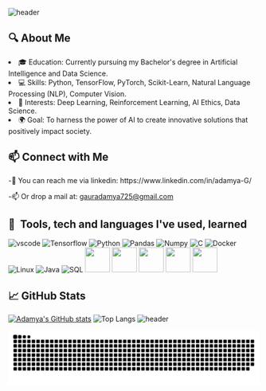 ![header](https://capsule-render.vercel.app/api?type=waving&height=220&color=0:f72585,100:4361ee&text=Hello%20I'm%20Adamya&textBg=false&fontAlign=51&animation=scaleIn&reversal=true&stroke=7A3891&strokeWidth=0&fontColor=FDFBFD%20&fontSize=70)
<h2>🔍 About Me</h2>
 <li>🎓 Education: Currently pursuing my Bachelor's degree in Artificial Intelligence and Data Science.</li>
 <li>💻 Skills: Python, TensorFlow, PyTorch, Scikit-Learn, Natural Language Processing (NLP), Computer Vision.</li>
 <li>🧠 Interests: Deep Learning, Reinforcement Learning, AI Ethics, Data Science.</li>
 <li>🌍 Goal: To harness the power of AI to create innovative solutions that positively impact society.</li>
 </ul>

<h2>📫 Connect with Me</h2>
-💬 You can reach me via linkedin: https://www.linkedin.com/in/adamya-G/

-📫 Or drop a mail at: gauradamya725@gmail.com


<h2> 🚀 &nbsp;Tools, tech and languages I've used, learned</h2>
<p align="left">
<img src="https://cdn.jsdelivr.net/gh/devicons/devicon/icons/vscode/vscode-original.svg" alt="vscode" width="50" height="50"/>
<img src="https://cdn.jsdelivr.net/gh/devicons/devicon@latest/icons/tensorflow/tensorflow-original.svg" alt="Tensorflow" width="50" height="50"/>
<img src="https://cdn.jsdelivr.net/gh/devicons/devicon@latest/icons/python/python-original.svg" alt="Python" width="50" height="50"/>
<img src="https://cdn.jsdelivr.net/gh/devicons/devicon@latest/icons/pandas/pandas-original-wordmark.svg"  alt="Pandas" width="50" height="50"/>
<img src="https://cdn.jsdelivr.net/gh/devicons/devicon@latest/icons/numpy/numpy-plain-wordmark.svg"  alt="Numpy" width="50" height="50"/>
<img src="https://cdn.jsdelivr.net/gh/devicons/devicon@latest/icons/c/c-original.svg" alt="C" width="50" height="50"/>
<img src="https://cdn.jsdelivr.net/gh/devicons/devicon@latest/icons/docker/docker-original-wordmark.svg" alt="Docker" width="50" height="50"/>
<img src="https://cdn.jsdelivr.net/gh/devicons/devicon@latest/icons/linux/linux-original.svg" alt="Linux" width="50" height="50"/>
<img src="https://cdn.jsdelivr.net/gh/devicons/devicon@latest/icons/java/java-original-wordmark.svg" alt="Java" width="50" height="50"/>
<img src="https://cdn.jsdelivr.net/gh/devicons/devicon@latest/icons/azuresqldatabase/azuresqldatabase-original.svg" alt="SQL" width="50" height="50" />
<img src="https://cdn.jsdelivr.net/gh/devicons/devicon@latest/icons/matplotlib/matplotlib-original.svg"  width="50" height="50" />
<img src="https://cdn.jsdelivr.net/gh/devicons/devicon@latest/icons/anaconda/anaconda-original.svg"  width="50" height="50" />
<img src="https://cdn.jsdelivr.net/gh/devicons/devicon@latest/icons/keras/keras-original-wordmark.svg"  width="50" height="50" />
<img src="https://cdn.jsdelivr.net/gh/devicons/devicon@latest/icons/opencv/opencv-original-wordmark.svg"  width="50" height="50" />
<img src="https://cdn.jsdelivr.net/gh/devicons/devicon@latest/icons/pytorch/pytorch-plain-wordmark.svg"  width="50" height="50" />
<h2>📈 GitHub Stats</h2>        
</p>

[![Adamya's GitHub stats](https://github-readme-stats-rho-two-56.vercel.app/api?username=Adamya113)](https://github.com/Adamya113/github-readme-stats)
![Top Langs](https://github-readme-stats-rho-two-56.vercel.app/api/top-langs/?username=Adamya113&layout=compact)
![header](https://capsule-render.vercel.app/api?type=waving&height=120&color=0:f72585,100:4361ee&textBg=false&fontAlign=51&animation=scaleIn&reversal=true&stroke=7A3891&strokeWidth=0&fontColor=FDFBFD%20&fontSize=70&section=footer)


![Snake animation](https://github.com/Adamya113/Adamya113/blob/output/github-contribution-grid-snake.svg)
